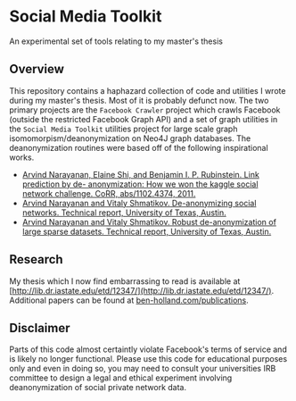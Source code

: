 # Social Media Toolkit
An experimental set of tools relating to my master's thesis

## Overview
This repository contains a haphazard collection of code and utilities I wrote during my master's thesis. Most of it is probably defunct now. The two primary projects are the `Facebook Crawler` project which crawls Facebook (outside the restricted Facebook Graph API) and a set of graph utilities in the `Social Media Toolkit` utilities project for large scale graph isomomorpism/deanonymization on Neo4J graph databases. The deanonymization routines were based off of the following inspirational works.

- [Arvind Narayanan, Elaine Shi, and Benjamin I. P. Rubinstein. Link prediction by de- anonymization: How we won the kaggle social network challenge. CoRR, abs/1102.4374, 2011.](https://arxiv.org/abs/1102.4374)
- [Arvind Narayanan and Vitaly Shmatikov. De-anonymizing social networks. Technical report, University of Texas, Austin.](https://www.cs.utexas.edu/~shmat/shmat_oak09.pdf)
- [Arvind Narayanan and Vitaly Shmatikov. Robust de-anonymization of large sparse datasets. Technical report, University of Texas, Austin.](https://www.cs.cornell.edu/~shmat/shmat_oak08netflix.pdf)

## Research
My thesis which I now find embarrassing to read is available at [http://lib.dr.iastate.edu/etd/12347/](http://lib.dr.iastate.edu/etd/12347/). Additional papers can be found at [ben-holland.com/publications](https://ben-holland.com/publications).

## Disclaimer
Parts of this code almost certaintly violate Facebook's terms of service and is likely no longer functional. Please use this code for educational purposes only and even in doing so, you may need to consult your universities IRB committee to design a legal and ethical experiment involving deanonymization of social private network data.